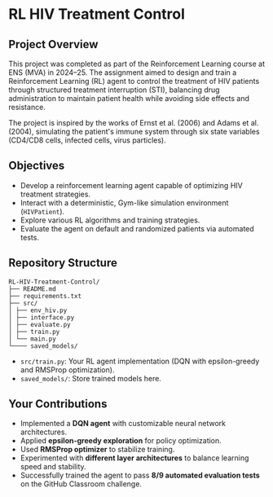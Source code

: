 # RL HIV Treatment Control

## Project Overview

This project was completed as part of the Reinforcement Learning course at ENS (MVA) in 2024–25. The assignment aimed to design and train a Reinforcement Learning (RL) agent to control the treatment of HIV patients through structured treatment interruption (STI), balancing drug administration to maintain patient health while avoiding side effects and resistance. 

The project is inspired by the works of Ernst et al. (2006) and Adams et al. (2004), simulating the patient's immune system through six state variables (CD4/CD8 cells, infected cells, virus particles).  

## Objectives

- Develop a reinforcement learning agent capable of optimizing HIV treatment strategies.
- Interact with a deterministic, Gym-like simulation environment (`HIVPatient`).
- Explore various RL algorithms and training strategies.
- Evaluate the agent on default and randomized patients via automated tests.

## Repository Structure

```text
RL-HIV-Treatment-Control/
├── README.md
├── requirements.txt
├── src/
│ ├── env_hiv.py
│ ├── interface.py
│ ├── evaluate.py
│ ├── train.py
│ └── main.py
└──── saved_models/
```

- `src/train.py`: Your RL agent implementation (DQN with epsilon-greedy and RMSProp optimization).  
- `saved_models/`: Store trained models here.  

## Your Contributions

- Implemented a **DQN agent** with customizable neural network architectures.
- Applied **epsilon-greedy exploration** for policy optimization.
- Used **RMSProp optimizer** to stabilize training.
- Experimented with **different layer architectures** to balance learning speed and stability.
- Successfully trained the agent to pass **8/9 automated evaluation tests** on the GitHub Classroom challenge.  



